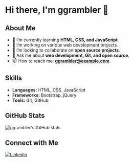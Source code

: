# Hi there, I'm ggrambler 👋

## About Me
- 🌱 I’m currently learning **HTML, CSS, and JavaScript**.
- 🔭 I’m working on various web development projects.
- 👯 I’m looking to collaborate on **open source projects**.
- 💬 Ask me about **web development, Git, and open source**.
- 📫 How to reach me: **ggrambler@example.com**.

## Skills
- **Languages:** HTML, CSS, JavaScript
- **Frameworks:** Bootstrap, jQuery
- **Tools:** Git, GitHub

## GitHub Stats
![ggrambler's GitHub stats](https://github-readme-stats.vercel.app/api?username=ggrambler&show_icons=true&theme=radical)

## Connect with Me
[![LinkedIn](https://img.shields.io/badge/LinkedIn-blue?style=flat&logo=linkedin&labelColor=blue)](https://www.linkedin.com/in/ggrambler/)
